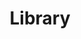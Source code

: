 ---
layout: profiles
permalink: /library/
title: Library
description: A growing collection of books I've recently read.
nav: true
nav_order: 6

profiles:
  # if you want to include more than one profile, just replicate the following block
  # and create one content file for each profile inside _pages/
  - align: right
    image: data-feminism book.jpg
    content: about_data-feminism.md
    image_circular: false # crops the image to make it circular
    more_info: <a href="https://mitpress.mit.edu/9780262547185/data-feminism/"> By Catherine D'Ignazio and Lauren F. Klein</a>


  - align: left
    image: fancy-bear.png
    content: about_fancy-bear.md
    image_circular: false # crops the image to make it circular
    more_info: <a href="https://www.goodreads.com/en/book/show/62039276"> By Scott J. Shapiro</a>

  - align: right
    image: tracers-in-the-dark-cover.jpg
    content: about_tracer-in-the-dark.md
    image_circular: false # crops the image to make it circular
    more_info: <a href="https://www.goodreads.com/book/show/60462182-tracers-in-the-dark"> By Andy Greenberg</a>


---